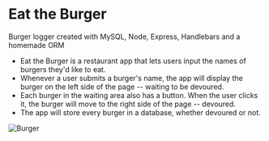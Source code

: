 # Eat the Burger
Burger logger created with MySQL, Node, Express, Handlebars and a homemade ORM

* Eat the Burger is a restaurant app that lets users input the names of burgers they'd like to eat.
* Whenever a user submits a burger's name, the app will display the burger on the left side of the page -- waiting to be devoured.
* Each burger in the waiting area also has a button. When the user clicks it, the burger will move to the right side of the page -- devoured.
* The app will store every burger in a database, whether devoured or not.


![Burger]()